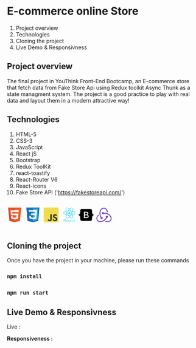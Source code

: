 # E-commerce online Store 

1. Project overview
2. Technologies
3. Cloning the project
4. Live Demo & Responsivness

## Project overview
The final project in YouThink Front-End Bootcamp, an E-commerce store that fetch data from Fake Store Api using Redux toolkit Async Thunk as a state managment system.
The project is a good practice to play with real data and layout them in a modern attractive way!

## Technologies
1. HTML-5
2. CSS-3
3. JavaScript
4. React jS
5. Bootstrap
6. Redux ToolKit 
7. react-toastify
8. React-Router V6
9. React-icons
10. Fake Store API ('https://fakestoreapi.com/')
</br>
 <div align="start">
   <img src="https://github.com/devicons/devicon/blob/master/icons/html5/html5-original.svg" title="HTML5" alt="HTML" width="40" height="40"/>&nbsp;
   <img src="https://github.com/devicons/devicon/blob/master/icons/css3/css3-original.svg" title="css3" alt="HTML" width="40" height="40"/>&nbsp;
   <img src="https://github.com/devicons/devicon/blob/master/icons/javascript/javascript-original.svg" title="JavaScript" alt="JavaScript" width="40"  height="40"/>&nbsp;
   <img src="https://github.com/devicons/devicon/blob/master/icons/react/react-original-wordmark.svg" title="React" alt="React" width="40" height="40"/>
   <img src="https://github.com/devicons/devicon/blob/master/icons/bootstrap/bootstrap-plain.svg" title="bootstrap" alt="bootstrap" width="40" height="40"/>&nbsp;
      <img src="https://github.com/devicons/devicon/blob/master/icons/redux/redux-original.svg" title="redux" alt="redux" width="40" height="40"/>&nbsp;


</div>
</br>

## Cloning the project

Once you have the project in your machine, please run these commands
### `npm install`
### `npm run start`


## Live Demo & Responsivness

Live :

**Responsiveness :**
